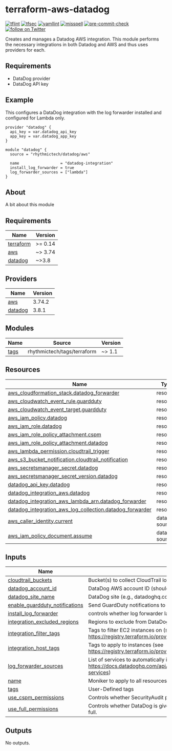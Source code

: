 # terraform-aws-datadog
[![tflint](https://github.com/rhythmictech/terraform-aws-datadog/workflows/tflint/badge.svg?branch=master&event=push)](https://github.com/rhythmictech/terraform-aws-datadog/actions?query=workflow%3Atflint+event%3Apush+branch%3Amaster)
[![tfsec](https://github.com/rhythmictech/terraform-aws-datadog/workflows/tfsec/badge.svg?branch=master&event=push)](https://github.com/rhythmictech/terraform-aws-datadog/actions?query=workflow%3Atfsec+event%3Apush+branch%3Amaster)
[![yamllint](https://github.com/rhythmictech/terraform-aws-datadog/workflows/yamllint/badge.svg?branch=master&event=push)](https://github.com/rhythmictech/terraform-aws-datadog/actions?query=workflow%3Ayamllint+event%3Apush+branch%3Amaster)
[![misspell](https://github.com/rhythmictech/terraform-aws-datadog/workflows/misspell/badge.svg?branch=master&event=push)](https://github.com/rhythmictech/terraform-aws-datadog/actions?query=workflow%3Amisspell+event%3Apush+branch%3Amaster)
[![pre-commit-check](https://github.com/rhythmictech/terraform-aws-datadog/workflows/pre-commit-check/badge.svg?branch=master&event=push)](https://github.com/rhythmictech/terraform-aws-datadog/actions?query=workflow%3Apre-commit-check+event%3Apush+branch%3Amaster)
<a href="https://twitter.com/intent/follow?screen_name=RhythmicTech"><img src="https://img.shields.io/twitter/follow/RhythmicTech?style=social&logo=twitter" alt="follow on Twitter"></a>

Creates and manages a Datadog AWS integration. This module performs the necessary integrations in both Datadog and AWS and thus uses providers for each.

## Requirements
* DataDog provider
* DataDog API key

## Example
This configures a DataDog integration with the log forwarder installed and configured for Lambda only.

```hcl
provider "datadog" {
  api_key = var.datadog_api_key
  app_key = var.datadog_app_key
}

module "datadog" {
  source = "rhythmictech/datadog/aws"

  name                  = "datadog-integration"
  install_log_forwarder = true
  log_forwarder_sources = ["lambda"]
}
```

## About
A bit about this module

<!-- BEGINNING OF PRE-COMMIT-TERRAFORM DOCS HOOK -->
## Requirements

| Name | Version |
|------|---------|
| <a name="requirement_terraform"></a> [terraform](#requirement\_terraform) | >= 0.14 |
| <a name="requirement_aws"></a> [aws](#requirement\_aws) | ~> 3.74 |
| <a name="requirement_datadog"></a> [datadog](#requirement\_datadog) | ~>3.8 |

## Providers

| Name | Version |
|------|---------|
| <a name="provider_aws"></a> [aws](#provider\_aws) | 3.74.2 |
| <a name="provider_datadog"></a> [datadog](#provider\_datadog) | 3.8.1 |

## Modules

| Name | Source | Version |
|------|--------|---------|
| <a name="module_tags"></a> [tags](#module\_tags) | rhythmictech/tags/terraform | ~> 1.1 |

## Resources

| Name | Type |
|------|------|
| [aws_cloudformation_stack.datadog_forwarder](https://registry.terraform.io/providers/hashicorp/aws/latest/docs/resources/cloudformation_stack) | resource |
| [aws_cloudwatch_event_rule.guardduty](https://registry.terraform.io/providers/hashicorp/aws/latest/docs/resources/cloudwatch_event_rule) | resource |
| [aws_cloudwatch_event_target.guardduty](https://registry.terraform.io/providers/hashicorp/aws/latest/docs/resources/cloudwatch_event_target) | resource |
| [aws_iam_policy.datadog](https://registry.terraform.io/providers/hashicorp/aws/latest/docs/resources/iam_policy) | resource |
| [aws_iam_role.datadog](https://registry.terraform.io/providers/hashicorp/aws/latest/docs/resources/iam_role) | resource |
| [aws_iam_role_policy_attachment.cspm](https://registry.terraform.io/providers/hashicorp/aws/latest/docs/resources/iam_role_policy_attachment) | resource |
| [aws_iam_role_policy_attachment.datadog](https://registry.terraform.io/providers/hashicorp/aws/latest/docs/resources/iam_role_policy_attachment) | resource |
| [aws_lambda_permission.cloudtrail_trigger](https://registry.terraform.io/providers/hashicorp/aws/latest/docs/resources/lambda_permission) | resource |
| [aws_s3_bucket_notification.cloudtrail_notification](https://registry.terraform.io/providers/hashicorp/aws/latest/docs/resources/s3_bucket_notification) | resource |
| [aws_secretsmanager_secret.datadog](https://registry.terraform.io/providers/hashicorp/aws/latest/docs/resources/secretsmanager_secret) | resource |
| [aws_secretsmanager_secret_version.datadog](https://registry.terraform.io/providers/hashicorp/aws/latest/docs/resources/secretsmanager_secret_version) | resource |
| [datadog_api_key.datadog](https://registry.terraform.io/providers/datadog/datadog/latest/docs/resources/api_key) | resource |
| [datadog_integration_aws.datadog](https://registry.terraform.io/providers/datadog/datadog/latest/docs/resources/integration_aws) | resource |
| [datadog_integration_aws_lambda_arn.datadog_forwarder](https://registry.terraform.io/providers/datadog/datadog/latest/docs/resources/integration_aws_lambda_arn) | resource |
| [datadog_integration_aws_log_collection.datadog_forwarder](https://registry.terraform.io/providers/datadog/datadog/latest/docs/resources/integration_aws_log_collection) | resource |
| [aws_caller_identity.current](https://registry.terraform.io/providers/hashicorp/aws/latest/docs/data-sources/caller_identity) | data source |
| [aws_iam_policy_document.assume](https://registry.terraform.io/providers/hashicorp/aws/latest/docs/data-sources/iam_policy_document) | data source |

## Inputs

| Name | Description | Type | Default | Required |
|------|-------------|------|---------|:--------:|
| <a name="input_cloudtrail_buckets"></a> [cloudtrail\_buckets](#input\_cloudtrail\_buckets) | Bucket(s) to collect CloudTrail logs from | `list(string)` | `[]` | no |
| <a name="input_datadog_account_id"></a> [datadog\_account\_id](#input\_datadog\_account\_id) | DataDog AWS account ID (should not need changed) | `string` | `"464622532012"` | no |
| <a name="input_datadog_site_name"></a> [datadog\_site\_name](#input\_datadog\_site\_name) | DataDog site (e.g., datadoghq.com) | `string` | `"datadoghq.com"` | no |
| <a name="input_enable_guardduty_notifications"></a> [enable\_guardduty\_notifications](#input\_enable\_guardduty\_notifications) | Send GuardDuty notifications to Datadog (`install_log_forwarder` must be true) | `bool` | `true` | no |
| <a name="input_install_log_forwarder"></a> [install\_log\_forwarder](#input\_install\_log\_forwarder) | controls whether log forwarder lambda should be installed | `bool` | `true` | no |
| <a name="input_integration_excluded_regions"></a> [integration\_excluded\_regions](#input\_integration\_excluded\_regions) | Regions to exclude from DataDog monitoring | `list(string)` | `[]` | no |
| <a name="input_integration_filter_tags"></a> [integration\_filter\_tags](#input\_integration\_filter\_tags) | Tags to filter EC2 instances on (see https://registry.terraform.io/providers/DataDog/datadog/latest/docs/resources/integration_aws) | `list(string)` | `[]` | no |
| <a name="input_integration_host_tags"></a> [integration\_host\_tags](#input\_integration\_host\_tags) | Tags to apply to instances (see https://registry.terraform.io/providers/DataDog/datadog/latest/docs/resources/integration_aws) | `list(string)` | `[]` | no |
| <a name="input_log_forwarder_sources"></a> [log\_forwarder\_sources](#input\_log\_forwarder\_sources) | List of services to automatically ingest all logs from (see https://docs.datadoghq.com/api/latest/aws-logs-integration/#get-list-of-aws-log-ready-services) | `list(string)` | `[]` | no |
| <a name="input_name"></a> [name](#input\_name) | Moniker to apply to all resources in the module | `string` | n/a | yes |
| <a name="input_tags"></a> [tags](#input\_tags) | User-Defined tags | `map(string)` | `{}` | no |
| <a name="input_use_cspm_permissions"></a> [use\_cspm\_permissions](#input\_use\_cspm\_permissions) | Controls whether SecurityAudit policy is attached for DataDog CSPM | `bool` | `false` | no |
| <a name="input_use_full_permissions"></a> [use\_full\_permissions](#input\_use\_full\_permissions) | Controls whether DataDog is given full permissions or core permissions. Generally you want full. | `bool` | `true` | no |

## Outputs

No outputs.
<!-- END OF PRE-COMMIT-TERRAFORM DOCS HOOK -->
